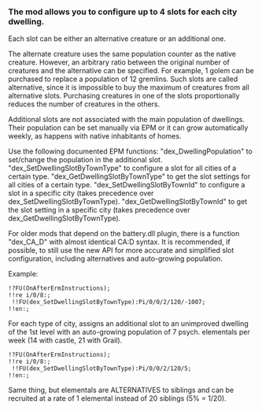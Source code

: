 ### The mod allows you to configure up to 4 slots for each city dwelling.
Each slot can be either an alternative creature or an additional one.

The alternate creature uses the same population counter as the native creature. However, an arbitrary ratio between the original number of creatures and the alternative can be specified.
For example, 1 golem can be purchased to replace a population of 12 gremlins. Such slots are called alternative, since it is impossible to buy the maximum of creatures from all alternative slots. Purchasing creatures in one of the slots proportionally reduces the number of creatures in the others.

Additional slots are not associated with the main population of dwellings. Their population can be set manually via EPM
or it can grow automatically weekly, as happens with native inhabitants of homes.

Use the following documented EPM functions:
"dex_DwellingPopulation" to set/change the population in the additional slot.
"dex_SetDwellingSlotByTownType" to configure a slot for all cities of a certain type.
"dex_GetDwellingSlotByTownType" to get the slot settings for all cities of a certain type.
"dex_SetDwellingSlotByTownId" to configure a slot in a specific city (takes precedence over dex_SetDwellingSlotByTownType).
"dex_GetDwellingSlotByTownId" to get the slot setting in a specific city (takes precedence over dex_GetDwellingSlotByTownType).

For older mods that depend on the battery.dll plugin, there is a function "dex_CA_D" with almost identical CA:D syntax.
It is recommended, if possible, to still use the new API for more accurate and simplified slot configuration, including alternatives and
auto-growing population.

Example:
```
!?FU(OnAfterErmInstructions);
!!re i/0/8:;
 !!FU(dex_SetDwellingSlotByTownType):Pi/0/0/2/120/-1007;
!!en:;
```
For each type of city, assigns an additional slot to an unimproved dwelling of the 1st level with an auto-growing population of 7 psych. elementals per week (14 with castle, 21 with Grail).
```
!?FU(OnAfterErmInstructions);
!!re i/0/8:;
 !!FU(dex_SetDwellingSlotByTownType):Pi/0/0/2/120/5;
!!en:;
```
Same thing, but elementals are ALTERNATIVES to siblings and can be recruited at a rate of 1 elemental instead of 20 siblings (5% = 1/20).
